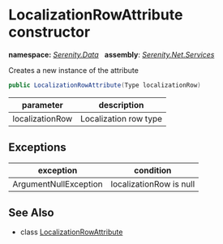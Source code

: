 # LocalizationRowAttribute constructor
**namespace:** *[Serenity.Data](../../README.md#serenity.data-namespace)*   **assembly**: *[Serenity.Net.Services](../../README.md)*

Creates a new instance of the attribute

```csharp
public LocalizationRowAttribute(Type localizationRow)
```

| parameter | description |
| --- | --- |
| localizationRow | Localization row type |

## Exceptions

| exception | condition |
| --- | --- |
| ArgumentNullException | localizationRow is null |

## See Also

* class [LocalizationRowAttribute](../LocalizationRowAttribute.md)